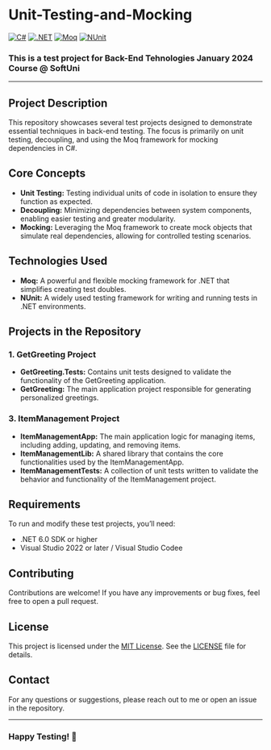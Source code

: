 # Unit-Testing-and-Mocking
[![C#](https://img.shields.io/badge/Made%20with-C%23-239120.svg)](https://learn.microsoft.com/en-us/dotnet/csharp/)
[![.NET](https://img.shields.io/badge/.NET-5C2D91.svg)](https://dotnet.microsoft.com/)
[![Moq](https://img.shields.io/badge/tested%20with-Moq-6DB33F.svg)](https://github.com/moq)
[![NUnit](https://img.shields.io/badge/tested%20with-NUnit-22B2B0.svg)](https://nunit.org/)

### This is a test project for **Back-End Tehnologies** January 2024 Course @ SoftUni
---

## Project Description
This repository showcases several test projects designed to demonstrate essential techniques in back-end testing. The focus is primarily on unit testing, decoupling, and using the Moq framework for mocking dependencies in C#.

## Core Concepts
- **Unit Testing:** Testing individual units of code in isolation to ensure they function as expected.
- **Decoupling:** Minimizing dependencies between system components, enabling easier testing and greater modularity.
- **Mocking:** Leveraging the Moq framework to create mock objects that simulate real dependencies, allowing for controlled testing scenarios.
  
## Technologies Used
- **Moq:** A powerful and flexible mocking framework for .NET that simplifies creating test doubles.
- **NUnit:** A widely used testing framework for writing and running tests in .NET environments.
  
## Projects in the Repository
### 1. GetGreeting Project
- **GetGreeting.Tests:** Contains unit tests designed to validate the functionality of the GetGreeting application.
- **GetGreeting:** The main application project responsible for generating personalized greetings.

### 3. ItemManagement Project
- **ItemManagementApp:** The main application logic for managing items, including adding, updating, and removing items.
- **ItemManagementLib:** A shared library that contains the core functionalities used by the ItemManagementApp.
- **ItemManagementTests:** A collection of unit tests written to validate the behavior and functionality of the ItemManagement project.

## Requirements
To run and modify these test projects, you’ll need:

- .NET 6.0 SDK or higher
- Visual Studio 2022 or later / Visual Studio Codee
  
## Contributing
Contributions are welcome! If you have any improvements or bug fixes, feel free to open a pull request.

## License
This project is licensed under the [MIT License](LICENSE). See the [LICENSE](LICENSE) file for details.

## Contact
For any questions or suggestions, please reach out to me or open an issue in the repository.

---
### Happy Testing! 🚀
